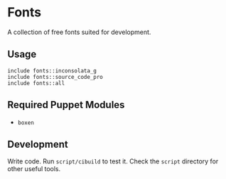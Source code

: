# Fonts

A collection of free fonts suited for development.

## Usage

```puppet
include fonts::inconsolata_g
include fonts::source_code_pro
include fonts::all
```

## Required Puppet Modules

* `boxen`

## Development

Write code. Run `script/cibuild` to test it. Check the `script`
directory for other useful tools.
